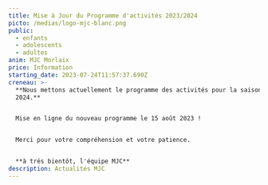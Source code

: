```yaml
---
title: Mise à Jour du Programme d'activités 2023/2024
picto: /medias/logo-mjc-blanc.png
public:
  - enfants
  - adolescents
  - adultes
anim: MJC Morlaix
price: Information
starting_date: 2023-07-24T11:57:37.690Z
creneau: >-
  **Nous mettons actuellement le programme des activités pour la saison 2023 /
  2024.**


  Mise en ligne du nouveau programme le 15 août 2023 !


  Merci pour votre compréhension et votre patience.


  **à trés bientôt, l'équipe MJC**
description: Actualités MJC
---
```

